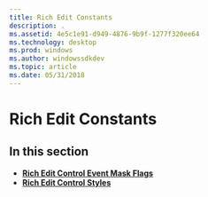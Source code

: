 ```yaml
---
title: Rich Edit Constants
description: .
ms.assetid: 4e5c1e91-d949-4876-9b9f-1277f320ee64
ms.technology: desktop
ms.prod: windows
ms.author: windowssdkdev
ms.topic: article
ms.date: 05/31/2018
---
```


# Rich Edit Constants

## In this section

-   [**Rich Edit Control Event Mask Flags**](rich-edit-control-event-mask-flags.md)
-   [**Rich Edit Control Styles**](rich-edit-control-styles.md)

 

 




